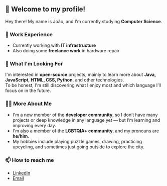 ## 👋 Welcome to my profile!

Hey there! My name is João, and I'm currently studying **Computer Science**.

### 💼 Work Experience
- Currently working with **IT infrastructure**  
- Also doing some **freelance work** in hardware repair

### 🚀 What I'm Looking For
I'm interested in **open-source** projects, mainly to learn more about **Java, JavaScript, HTML, CSS, Python**, and other technologies.  
To be honest, I'm still discovering what I enjoy most and which language I’ll focus on in the future.

### 👨‍💻 More About Me
- I'm a new member of the **developer community**, so I don’t have many projects or deep knowledge in any language yet — but I’m learning and improving every day.  
- I'm also a member of the **LGBTQIA+ community**, and my pronouns are **he/him**.  
- My hobbies include playing puzzle games, drawing, practicing upcycling, and sometimes just going outside to explore the city.


### 📫 How to reach me
- [LinkedIn](https://www.linkedin.com/in/jo%C3%A3o-gabriel-rocha-cerqueira-b2705a292?utm_source=share&utm_campaign=share_via&utm_content=profile&utm_medium=ios_app)
- [Email](mailto:jbjoaogabriel10@gmail.com)
